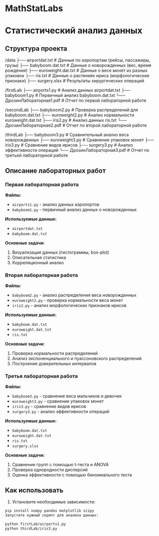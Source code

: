 # MathStatLabs
# Статистический анализ данных

## Структура проекта
/data
├── airportdat.txt # Данные по аэропортам (рейсы, пассажиры, грузы)
├── babyboom.dat.txt # Данные о новорожденных (вес, время рождения)
├── euroweight.dat.txt # Данные о весе монет из разных упаковок
├── ris.txt # Данные о растениях ириса (морфологические признаки)
├── surgery.xlsx # Результаты хирургических операций

/firstLab
├── airports1.py # Анализ данных airportdat.txt
├── babyboom1.py # Первичный анализ babyboom.dat.txt
└── ДрозинЛабораторная1.pdf # Отчет по первой лабораторной работе

/secondLab
├── babyboom2.py # Проверка распределений для babyboom.dat.txt
├── euroweight2.py # Анализ нормальности euroweight.dat.txt
├── iris2.py # Анализ данных ris.txt
└── ДрозинЛабораторная2.pdf # Отчет по второй лабораторной работе

/thirdLab
├── babyboom3.py # Сравнительный анализ веса новорожденных
├── euroweight3.py # Сравнение упаковок монет
├── iris3.py # Сравнение видов ирисов
├── surgery3.py # Анализ эффективности операций
└── ДрозинЛабораторная3.pdf # Отчет по третьей лабораторной работе

## Описание лабораторных работ

### Первая лабораторная работа
**Файлы:**
- `airports1.py` - анализ данных аэропортов
- `babyboom1.py` - первичный анализ данных о новорожденных

**Используемые данные:**
- `airportdat.txt`
- `babyboom.dat.txt`

**Основные задачи:**
1. Визуализация данных (гистограммы, box-plot)
2. Описательная статистика
3. Корреляционный анализ

### Вторая лабораторная работа
**Файлы:**
- `babyboom2.py` - анализ распределения веса новорожденных
- `euroweight2.py` - проверка нормальности веса монет
- `iris2.py` - анализ морфологических признаков ирисов

**Используемые данные:**
- `babyboom.dat.txt`
- `euroweight.dat.txt`
- `ris.txt`

**Основные задачи:**
1. Проверка нормальности распределений
2. Анализ экспоненциального и пуассоновского распределений
3. Построение доверительных интервалов

### Третья лабораторная работа
**Файлы:**
- `babyboom3.py` - сравнение веса мальчиков и девочек
- `euroweight3.py` - сравнение упаковок монет
- `iris3.py` - сравнение видов ирисов
- `surgery3.py` - анализ эффективности операций

**Используемые данные:**
- `babyboom.dat.txt`
- `euroweight.dat.txt`
- `ris.txt`
- `surgery.xlsx`

**Основные задачи:**
1. Сравнение групп с помощью t-теста и ANOVA
2. Проверка однородности дисперсий
3. Оценка эффективности с помощью биномиального теста

## Как использовать

1. Установите необходимые зависимости:
```bash
pip install numpy pandas matplotlib scipy
Запустите нужный скрипт для анализа данных:
```
```bash
python firstLab/airports1.py
python thirdLab/iris3.py
